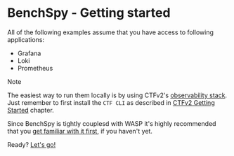 # BenchSpy - Getting started

All of the following examples assume that you have access to following applications:
* Grafana
* Loki
* Prometheus

> [!NOTE]
> The easiest way to run them locally is by using CTFv2's [observability stack](../../../framework/observability/observability_stack.md).
> Just remember to first install the `CTF CLI` as described in [CTFv2 Getting Started](../../../framework/getting_started.md) chapter.

Since BenchSpy is tightly couplesd with WASP it's highly recommended that you [get familiar with it first](../overview.md), if you haven't yet.

Ready? [Let's go!](./first_test.md)
